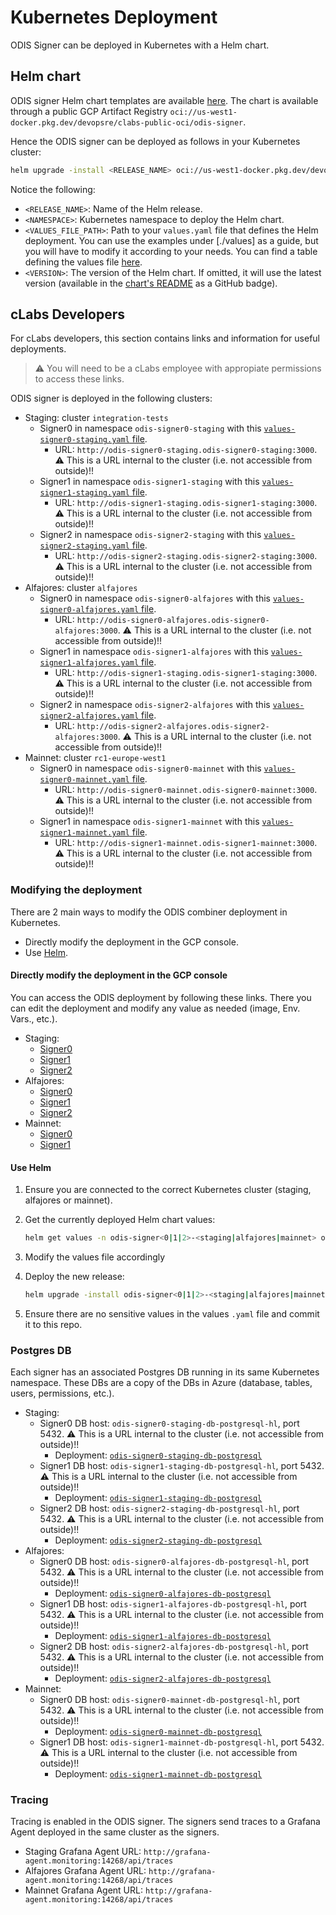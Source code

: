 # Kubernetes Deployment

ODIS Signer can be deployed in Kubernetes with a Helm chart.

## Helm chart

ODIS signer Helm chart templates are available [here](https://github.com/celo-org/charts/tree/main/charts/odis-signer). The chart is available through a public GCP Artifact Registry `oci://us-west1-docker.pkg.dev/devopsre/clabs-public-oci/odis-signer`.

Hence the ODIS signer can be deployed as follows in your Kubernetes cluster:

```bash
helm upgrade -install <RELEASE_NAME> oci://us-west1-docker.pkg.dev/devopsre/clabs-public-oci/odis-signer -n <NAMESPACE> --create-namespace -f <VALUES_FILE_PATH> [--version <VERSION>]
```

Notice the following:

- `<RELEASE_NAME>`: Name of the Helm release.
- `<NAMESPACE>`: Kubernetes namespace to deploy the Helm chart.
- `<VALUES_FILE_PATH>`: Path to your `values.yaml` file that defines the Helm deployment. You can use the examples under [./values] as a guide, but you will have to modify it according to your needs. You can find a table defining the values file [here](https://github.com/celo-org/charts/tree/main/charts/odis-signer#values).
- `<VERSION>`: The version of the Helm chart. If omitted, it will use the latest version (available in the [chart's README](https://github.com/celo-org/charts/tree/main/charts/odis-signer#odis-signer) as a GitHub badge).

## cLabs Developers

For cLabs developers, this section contains links and information for useful deployments.

> :warning: You will need to be a cLabs employee with appropiate permissions to access these links.

ODIS signer is deployed in the following clusters:

- Staging: cluster `integration-tests`
  - Signer0 in namespace `odis-signer0-staging` with this [`values-signer0-staging.yaml` file](./values/staging/values-signer0-staging.yaml).
    - URL: `http://odis-signer0-staging.odis-signer0-staging:3000`. :warning: This is a URL internal to the cluster (i.e. not accessible from outside)!!
  - Signer1 in namespace `odis-signer1-staging` with this [`values-signer1-staging.yaml` file](./values/staging/values-signer1-staging.yaml).
    - URL: `http://odis-signer1-staging.odis-signer1-staging:3000`. :warning: This is a URL internal to the cluster (i.e. not accessible from outside)!!
  - Signer2 in namespace `odis-signer2-staging` with this [`values-signer2-staging.yaml` file](./values/staging/values-signer2-staging.yaml).
    - URL: `http://odis-signer2-staging.odis-signer2-staging:3000`. :warning: This is a URL internal to the cluster (i.e. not accessible from outside)!!
- Alfajores: cluster `alfajores`
  - Signer0 in namespace `odis-signer0-alfajores` with this [`values-signer0-alfajores.yaml` file](./values/alfajores/values-signer0-alfajores.yaml).
    - URL: `http://odis-signer0-alfajores.odis-signer0-alfajores:3000`. :warning: This is a URL internal to the cluster (i.e. not accessible from outside)!!
  - Signer1 in namespace `odis-signer1-alfajores` with this [`values-signer1-alfajores.yaml` file](./values/alfajores/values-signer1-alfajores.yaml).
    - URL: `http://odis-signer1-staging.odis-signer1-staging:3000`. :warning: This is a URL internal to the cluster (i.e. not accessible from outside)!!
  - Signer2 in namespace `odis-signer2-alfajores` with this [`values-signer2-alfajores.yaml` file](./values/alfajores/values-signer2-alfajores.yaml).
    - URL: `http://odis-signer2-alfajores.odis-signer2-alfajores:3000`. :warning: This is a URL internal to the cluster (i.e. not accessible from outside)!!
- Mainnet: cluster `rc1-europe-west1`
  - Signer0 in namespace `odis-signer0-mainnet` with this [`values-signer0-mainnet.yaml` file](./values/mainnet/values-signer0-mainnet.yaml).
    - URL: `http://odis-signer0-mainnet.odis-signer0-mainnet:3000`. :warning: This is a URL internal to the cluster (i.e. not accessible from outside)!!
  - Signer1 in namespace `odis-signer1-mainnet` with this [`values-signer1-mainnet.yaml` file](./values/mainnet/values-signer1-mainnet.yaml).
    - URL: `http://odis-signer1-mainnet.odis-signer1-mainnet:3000`. :warning: This is a URL internal to the cluster (i.e. not accessible from outside)!!

### Modifying the deployment

There are 2 main ways to modify the ODIS combiner deployment in Kubernetes.

- Directly modify the deployment in the GCP console.
- Use [Helm](https://helm.sh/).

#### Directly modify the deployment in the GCP console

You can access the ODIS deployment by following these links. There you can edit the deployment and modify any value as needed (image, Env. Vars., etc.).

- Staging:
  - [Signer0](https://console.cloud.google.com/kubernetes/deployment/us-west1-b/integration-tests/odis-signer0-staging/odis-signer0-staging/yaml/view?project=celo-testnet&supportedpurview=project)
  - [Signer1](https://console.cloud.google.com/kubernetes/deployment/us-west1-b/integration-tests/odis-signer1-staging/odis-signer1-staging/yaml/view?project=celo-testnet&supportedpurview=project)
  - [Signer2](https://console.cloud.google.com/kubernetes/deployment/us-west1-b/integration-tests/odis-signer2-staging/odis-signer2-staging/yaml/view?project=celo-testnet&supportedpurview=project)
- Alfajores:
  - [Signer0](https://console.cloud.google.com/kubernetes/deployment/us-west1-a/alfajores/odis-signer0-alfajores/odis-signer0-alfajores/yaml/view?project=celo-testnet-production&supportedpurview=project)
  - [Signer1](https://console.cloud.google.com/kubernetes/deployment/us-west1-a/alfajores/odis-signer1-alfajores/odis-signer1-alfajores/yaml/view?project=celo-testnet-production&supportedpurview=project)
  - [Signer2](https://console.cloud.google.com/kubernetes/deployment/us-west1-a/alfajores/odis-signer2-alfajores/odis-signer2-alfajores/yaml/view?project=celo-testnet-production&supportedpurview=project)
- Mainnet:
  - [Signer0](https://console.cloud.google.com/kubernetes/deployment/europe-west1-b/rc1-europe-west1/odis-signer0-mainnet/odis-signer0-mainnet/yaml/view?project=celo-testnet-production&supportedpurview=project)
  - [Signer1](https://console.cloud.google.com/kubernetes/deployment/europe-west1-b/rc1-europe-west1/odis-signer1-mainnet/odis-signer1-mainnet/yaml/view?project=celo-testnet-production&supportedpurview=project)

#### Use Helm

1. Ensure you are connected to the correct Kubernetes cluster (staging, alfajores or mainnet).
2. Get the currently deployed Helm chart values:

   ```bash
   helm get values -n odis-signer<0|1|2>-<staging|alfajores|mainnet> odis-signer<0|1|2>-<staging|alfajores|mainnet> -o yaml > ./values/<staging|alfajores|mainnet>/values-signer<0|1|2>-<staging|alfajores|mainnet>.yaml
   ```

3. Modify the values file accordingly
4. Deploy the new release:

   ```bash
   helm upgrade -install odis-signer<0|1|2>-<staging|alfajores|mainnet> oci://us-west1-docker.pkg.dev/devopsre/clabs-public-oci/odis-signer -n odis-signer<0|1|2>-<staging|alfajores|mainnet> -f ./values/<staging|alfajores|mainnet>/values-signer<0|1|2>-<staging|alfajores|mainnet>.yaml --create-namespace --version <VERSION>
   ```

5. Ensure there are no sensitive values in the values `.yaml` file and commit it to this repo.

### Postgres DB

Each signer has an associated Postgres DB running in its same Kubernetes namespace. These DBs are a copy of the DBs in Azure (database, tables, users, permissions, etc.).

- Staging:
  - Signer0 DB host: `odis-signer0-staging-db-postgresql-hl`, port 5432. :warning: This is a URL internal to the cluster (i.e. not accessible from outside)!!
    - Deployment: [`odis-signer0-staging-db-postgresql`](https://console.cloud.google.com/kubernetes/statefulset/us-west1-b/integration-tests/odis-signer0-staging/odis-signer0-staging-db-postgresql/details?project=celo-testnet&supportedpurview=project)
  - Signer1 DB host: `odis-signer1-staging-db-postgresql-hl`, port 5432. :warning: This is a URL internal to the cluster (i.e. not accessible from outside)!!
    - Deployment: [`odis-signer1-staging-db-postgresql`](https://console.cloud.google.com/kubernetes/statefulset/us-west1-b/integration-tests/odis-signer1-staging/odis-signer1-staging-db-postgresql/details?project=celo-testnet&supportedpurview=project)
  - Signer2 DB host: `odis-signer2-staging-db-postgresql-hl`, port 5432. :warning: This is a URL internal to the cluster (i.e. not accessible from outside)!!
    - Deployment: [`odis-signer2-staging-db-postgresql`](https://console.cloud.google.com/kubernetes/statefulset/us-west1-b/integration-tests/odis-signer2-staging/odis-signer2-staging-db-postgresql/details?project=celo-testnet&supportedpurview=project)
- Alfajores:
  - Signer0 DB host: `odis-signer0-alfajores-db-postgresql-hl`, port 5432. :warning: This is a URL internal to the cluster (i.e. not accessible from outside)!!
    - Deployment: [`odis-signer0-alfajores-db-postgresql`](https://console.cloud.google.com/kubernetes/statefulset/us-west1-a/alfajores/odis-signer0-alfajores/odis-signer0-alfajores-db-postgresql/details?project=celo-testnet-production&supportedpurview=project)
  - Signer1 DB host: `odis-signer1-alfajores-db-postgresql-hl`, port 5432. :warning: This is a URL internal to the cluster (i.e. not accessible from outside)!!
    - Deployment: [`odis-signer1-alfajores-db-postgresql`](https://console.cloud.google.com/kubernetes/statefulset/us-west1-a/alfajores/odis-signer1-alfajores/odis-signer1-alfajores-db-postgresql/details?project=celo-testnet-production&supportedpurview=project)
  - Signer2 DB host: `odis-signer2-alfajores-db-postgresql-hl`, port 5432. :warning: This is a URL internal to the cluster (i.e. not accessible from outside)!!
    - Deployment: [`odis-signer2-alfajores-db-postgresql`](https://console.cloud.google.com/kubernetes/statefulset/us-west1-a/alfajores/odis-signer2-alfajores/odis-signer2-alfajores-db-postgresql/details?project=celo-testnet-production&supportedpurview=project)
- Mainnet:
  - Signer0 DB host: `odis-signer0-mainnet-db-postgresql-hl`, port 5432. :warning: This is a URL internal to the cluster (i.e. not accessible from outside)!!
    - Deployment: [`odis-signer0-mainnet-db-postgresql`](https://console.cloud.google.com/kubernetes/statefulset/europe-west1-b/rc1-europe-west1/odis-signer0-mainnet/odis-signer0-mainnet-db-postgresql/details?project=celo-testnet-production&supportedpurview=project)
  - Signer1 DB host: `odis-signer1-mainnet-db-postgresql-hl`, port 5432. :warning: This is a URL internal to the cluster (i.e. not accessible from outside)!!
    - Deployment: [`odis-signer1-mainnet-db-postgresql`](https://console.cloud.google.com/kubernetes/statefulset/europe-west1-b/rc1-europe-west1/odis-signer1-mainnet/odis-signer1-mainnet-db-postgresql/details?project=celo-testnet-production&supportedpurview=project)

### Tracing

Tracing is enabled in the ODIS signer. The signers send traces to a Grafana Agent deployed in the same cluster as the signers.

- Staging Grafana Agent URL: `http://grafana-agent.monitoring:14268/api/traces`
- Alfajores Grafana Agent URL: `http://grafana-agent.monitoring:14268/api/traces`
- Mainnet Grafana Agent URL: `http://grafana-agent.monitoring:14268/api/traces`
